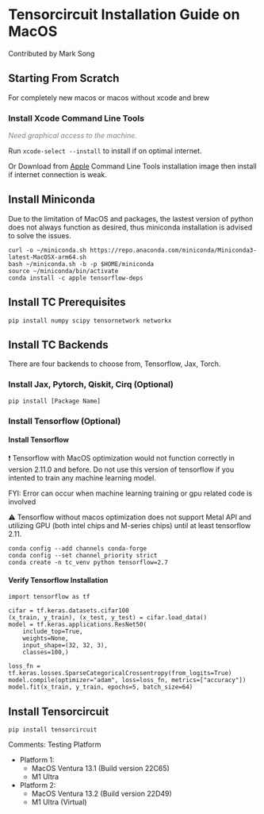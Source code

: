 # Tensorcircuit Installation Guide on MacOS

Contributed by Mark Song

## Starting From Scratch
For completely new macos or macos without xcode and brew
### Install Xcode Command Line Tools
<font color=gray><em>Need graphical access to the machine.</em></font> 

Run `xcode-select --install` to install if on optimal internet.

Or Download from [Apple](https://developer.apple.com/download/more/)  Command Line Tools installation image then install if internet connection is weak.
## Install Miniconda
Due to the limitation of MacOS and packages, the lastest version of python does not always function as desired, thus miniconda installation is advised to solve the issues.
```
curl -o ~/miniconda.sh https://repo.anaconda.com/miniconda/Miniconda3-latest-MacOSX-arm64.sh
bash ~/miniconda.sh -b -p $HOME/miniconda
source ~/miniconda/bin/activate
conda install -c apple tensorflow-deps
```
## Install TC Prerequisites
```
pip install numpy scipy tensornetwork networkx
```
## Install TC Backends
There are four backends to choose from, Tensorflow, Jax, Torch.
### Install Jax, Pytorch, Qiskit, Cirq (Optional)
```
pip install [Package Name]
```
### Install Tensorflow (Optional)
#### Install Tensorflow
❗️ Tensorflow with MacOS optimization would not function correctly in version 2.11.0 and before. Do not use this version of tensorflow if you intented to train any machine learning model.

FYI:  Error can occur when machine learning training or gpu related code is involved

⚠️ Tensorflow without macos optimization does not support Metal API and utilizing GPU (both intel chips and M-series chips) until at least tensorflow 2.11.
```
conda config --add channels conda-forge 
conda config --set channel_priority strict
conda create -n tc_venv python tensorflow=2.7
```
#### Verify Tensorflow Installation
```
import tensorflow as tf

cifar = tf.keras.datasets.cifar100
(x_train, y_train), (x_test, y_test) = cifar.load_data()
model = tf.keras.applications.ResNet50(
    include_top=True,
    weights=None,
    input_shape=(32, 32, 3),
    classes=100,)

loss_fn = tf.keras.losses.SparseCategoricalCrossentropy(from_logits=True)
model.compile(optimizer="adam", loss=loss_fn, metrics=["accuracy"])
model.fit(x_train, y_train, epochs=5, batch_size=64)
```
## Install Tensorcircuit
```
pip install tensorcircuit
```

Comments:
Testing Platform
- Platform 1:
	- MacOS Ventura 13.1 (Build version 22C65)
	- M1 Ultra
- Platform 2:
	- MacOS Ventura 13.2 (Build version 22D49)
	- M1 Ultra (Virtual)